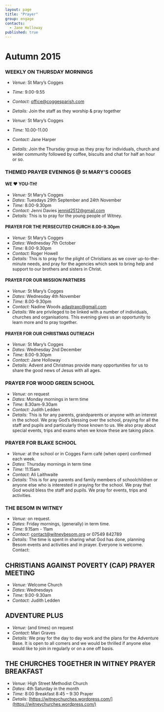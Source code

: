 ```yaml
---
layout: page
title: "Prayer"
group: engage
contacts:
  - Jane Holloway
published: true
---
```


# Autumn 2015

### WEEKLY ON THURSDAY MORNINGS

- *Venue:* St Mary’s Cogges 
- *Time:* 9.00-9.55 
- *Contact:* office@coggesparish.com 
- *Details:* Join the staff as they worship & pray together       

- *Venue:* St Mary’s Cogges 
- *Time:* 10.00-11.00 
- *Contact:* Jane Harper
- *Details:* Join the Thursday group as they pray for individuals, church and wider community followed by coffee, biscuits and chat for half an hour or so.

### THEMED PRAYER EVENINGS @ St MARY’S COGGES 

#### WE ♥ YOU-TH!  

- *Venue:* St Mary’s Cogges 
- *Dates*: Tuesdays 29th September and 24th November 
- *Time:* 8.00-9.30pm
- *Contact:* Jenni Davies jennid2512@gmail.com
- *Details:* This is to pray for the young people of Witney.   

#### PRAYER FOR THE PERSECUTED CHURCH 8.00-9.30pm 

- *Venue:* St Mary’s Cogges 
- *Dates*: Wednesday  7th October
- *Time:* 8.00-9.30pm
- *Contact:* Roger Howell
- *Details:* This is to pray for the plight of Christians as we cover up-to-the-minute needs, and pray for the agencies which seek to bring help and support to our brothers and sisters in Christ.  

#### PRAYER FOR OUR MISSION PARTNERS  
 
- *Venue:* St Mary’s Cogges 
- *Dates*: Wednesday 4th November
- *Time:* 8.00-9.30pm
- *Contact:* Nadine Woods adastraxc@gmail.com
- *Details:* We are privileged to be linked with a number of individuals, churches and organisations. This evening gives us an opportunity to learn more and to pray together.

#### PRAYER FOR OUR CHRISTMAS OUTREACH  

- *Venue:* St Mary’s Cogges 
- *Dates*: Wednesday 2nd December
- *Time:* 8.00-9.30pm
- *Contact:* Jane Holloway 
- *Details:* Advent and Christmas provide many opportunities for us to share the good news of Jesus with all ages.                         

### PRAYER FOR WOOD GREEN SCHOOL

- *Venue:* on request
- *Dates*: Monday mornings in term time
- *Time:* 8.30am-9.30am
- *Contact:* Judith Ledden
- *Details:* This is for any parents, grandparents or anyone with an interest in the school. We pray God’s blessing over the school, praying for all the staff and pupils and particularly those known to us. We also pray about special events, trips and exams when we know these are taking place.

### PRAYER FOR BLAKE SCHOOL

- *Venue:* at the school or in Cogges Farm café (when open) confirmed each week.
- *Dates*: Thursday mornings in term time
- *Time:* 11.15am
- *Contact:* Ali Laithwaite
- *Details:* This is for any parents and family members of schoolchildren or anyone else who is interested in praying for the school. We pray that God would bless the staff and pupils. We pray for events, trips and activities.

### THE BESOM IN WITNEY

- *Venue:* on request.
- *Dates*: Friday mornings, (generally) in term time.
- *Time:* 9.15am - 11am
- *Contact:* contact@witneybesom.org    or 07549 842789
- *Details:* The time is spent in sharing what God has done, planning Besom events and activities and in prayer. Everyone is welcome.
Contact: 


## CHRISTIANS AGAINST POVERTY (CAP) PRAYER MEETING

- *Venue:* Welcome Church
- *Dates*: Wednesdays
- *Time:* 9.00-9.30am
- *Contact:* Judith Ledden


## ADVENTURE PLUS

- *Venue:* (and times) on request
- *Contact:* Mari Graves
- *Details:* We pray for the day to day work and the plans for the Adventure Base. It is open to all comers and we would be thrilled if anyone else would like to join in regularly or on a one off basis.


## THE CHURCHES TOGETHER IN WITNEY PRAYER BREAKFAST

- *Venue:* High Street Methodist Church
- *Dates*: 4th Saturday in the month
- *Time:* 8:00 Breakfast 8:45 – 9:30 Prayer
- *Details:* [https://witneychurches.wordpress.com/](https://witneychurches.wordpress.com/)

